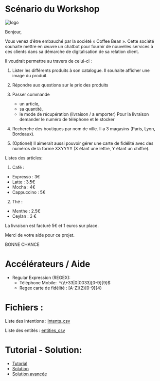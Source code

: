 # Scénario du Workshop

![logo](https://github.com/vperrinfr/Watson_Academy/blob/master/pictures/logo.jpg)

Bonjour,

Vous venez d’être embauché par la société « Coffee Bean ». Cette société souhaite mettre en œuvre un chatbot pour fournir de nouvelles services à ces clients dans sa démarche de digitalisation de sa relation client.

Il voudrait permettre au travers de celui-ci :
1. Lister les différents produits à son catalogue. Il souhaite afficher une image du produit.
2. Répondre aux questions sur le prix des produits
3. Passer commande 
    - un article, 
    - sa quantité,
    - le mode de récupération (livraison / a emporter)
Pour la livraison demander le numéro de téléphone et le stocker
4. Recherche des boutiques par nom de ville. Il a 3 magasins (Paris, Lyon, Bordeaux).

5. (Optionel) Il aimerait aussi pouvoir gérer une carte de fidélité avec des numéros de la forme XXYYYY (X étant une lettre, Y étant un chiffre).

Listes des articles:
1. Café :
- Expresso : 3€
- Latte : 3.5€
- Mocha : 4€
- Cappuccino : 5€

2. Thé :
- Menthe : 2.5€
- Ceylan : 3 €

La livraison est facturé 5€ et 1 euros sur place.

Merci de votre aide pour ce projet.

BONNE CHANCE

# Accélérateurs / Aide

- Regular Expression (REGEX): 
    - Téléphone Mobile:  ^(\\\\+33|0|0033)[0-9]{9}$
    - Regex carte de fidélité : [A-Z]{2}[0-9]{4}

# Fichiers : 
Liste des intentions : [intents_csv](https://github.com/vperrinfr/Watson_Academy/blob/master/Watson_Assistant/data/Intents.csv)

Liste des entités : [entities_csv](https://github.com/vperrinfr/Watson_Academy/blob/master/Watson_Assistant/data/Entities.csv)

# Tutorial - Solution:

- [Tutorial](https://github.com/vperrinfr/Watson_Academy/blob/master/Watson_Assistant/tutorial.md)
- [Solution](https://github.com/vperrinfr/Watson_Academy/blob/master/Watson_Assistant/data/Coffee_Shop.json)
- [Solution avancée](https://github.com/vperrinfr/Watson_Academy/blob/master/Watson_Assistant/data/Coffee_Shop_avancee.json)









